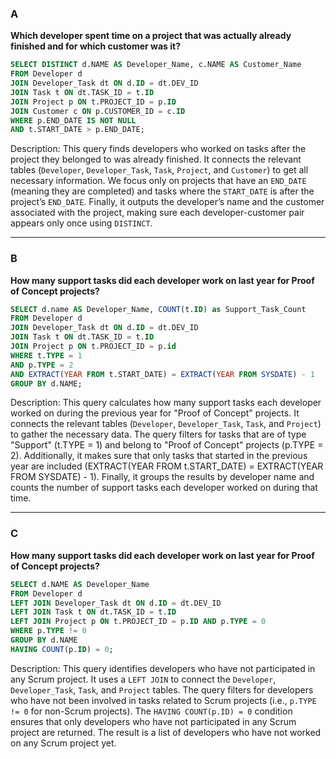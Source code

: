 ### A

**Which developer spent time on a project that was actually already finished and for which
customer was it?**

```sql
SELECT DISTINCT d.NAME AS Developer_Name, c.NAME AS Customer_Name
FROM Developer d
JOIN Developer_Task dt ON d.ID = dt.DEV_ID
JOIN Task t ON dt.TASK_ID = t.ID
JOIN Project p ON t.PROJECT_ID = p.ID
JOIN Customer c ON p.CUSTOMER_ID = c.ID
WHERE p.END_DATE IS NOT NULL
AND t.START_DATE > p.END_DATE;
```

Description:
This query finds developers who worked on tasks after the project they belonged to was already finished. It connects the relevant tables (`Developer`, `Developer_Task`, `Task`, `Project`, and `Customer`) to get all necessary information. We focus only on projects that have an `END_DATE` (meaning they are completed) and tasks where the `START_DATE` is after the project’s `END_DATE`.
Finally, it outputs the developer’s name and the customer associated with the project, making sure each developer-customer pair appears only once using `DISTINCT`.

---

### B

**How many support tasks did each developer work on last year for Proof of Concept
projects?**

```sql
SELECT d.name AS Developer_Name, COUNT(t.ID) as Support_Task_Count
FROM Developer d
JOIN Developer_Task dt ON d.ID = dt.DEV_ID
JOIN Task t ON dt.TASK_ID = t.ID
JOIN Project p ON t.PROJECT_ID = p.id
WHERE t.TYPE = 1
AND p.TYPE = 2
AND EXTRACT(YEAR FROM t.START_DATE) = EXTRACT(YEAR FROM SYSDATE) - 1
GROUP BY d.NAME;
```

Description:
This query calculates how many support tasks each developer worked on during the previous year for "Proof of Concept" projects. It connects the relevant tables (`Developer`, `Developer_Task`, `Task`, and `Project`) to gather the necessary data. The query filters for tasks that are of type "Support" (t.TYPE = 1) and belong to "Proof of Concept" projects (p.TYPE = 2). Additionally, it makes sure that only tasks that started in the previous year are included (EXTRACT(YEAR FROM t.START_DATE) = EXTRACT(YEAR FROM SYSDATE) - 1). Finally, it groups the results by developer name and counts the number of support tasks each developer worked on during that time.

---

### C

**How many support tasks did each developer work on last year for Proof of Concept
projects?**

```sql
SELECT d.NAME AS Developer_Name
FROM Developer d
LEFT JOIN Developer_Task dt ON d.ID = dt.DEV_ID
LEFT JOIN Task t ON dt.TASK_ID = t.ID
LEFT JOIN Project p ON t.PROJECT_ID = p.ID AND p.TYPE = 0
WHERE p.TYPE != 0
GROUP BY d.NAME
HAVING COUNT(p.ID) = 0;
```

Description:
This query identifies developers who have not participated in any Scrum project. It uses a `LEFT JOIN` to connect the `Developer`, `Developer_Task`, `Task`, and `Project` tables. The query filters for developers who have not been involved in tasks related to Scrum projects (i.e., `p.TYPE != 0` for non-Scrum projects). The `HAVING COUNT(p.ID) = 0` condition ensures that only developers who have not participated in any Scrum project are returned. The result is a list of developers who have not worked on any Scrum project yet.
